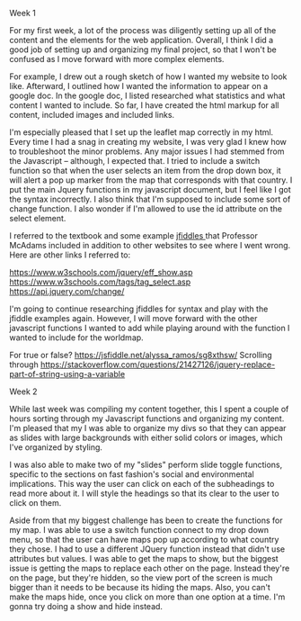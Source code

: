 Week 1

For my first week, a lot of the process was diligently setting up all of the content and the elements for the web application. Overall, I think I did a good job of setting up and organizing my final project, so that I won't be confused as I move forward with more complex elements.

For example, I drew out a rough sketch of how I wanted my website to look like. Afterward, I outlined how I wanted the information to appear on a google doc. In the google doc, I listed researched what statistics and what content I wanted to include. So far, I have created the html markup for all content, included images and included links.

I'm especially pleased that I set up the leaflet map correctly in my html. Every time I had a snag in creating my website, I was very glad I knew how to troubleshoot the minor problems. Any major issues I had stemmed from the Javascript – although, I expected that. I tried to include a switch function so that when the user selects an item from the drop down box, it will alert a pop up marker from the map that corresponds with that country. I put the main Jquery functions in my javascript document, but I feel like I got the syntax incorrectly. I also think that I'm supposed to include some sort of change function. I also wonder if I'm allowed to use the id attribute on the select element.

I referred to the textbook and some example <a href="http://jsfiddle.net/macloo/Lvs6y8jp/"> jfiddles </a> that Professor McAdams included in addition to other websites to see where I went wrong. Here are other links I referred to:

https://www.w3schools.com/jquery/eff_show.asp
https://www.w3schools.com/tags/tag_select.asp
https://api.jquery.com/change/


I'm going to continue researching jfiddles for syntax and play with the jfiddle examples again. However, I will move forward with the other javascript functions I wanted to add while playing around with the function I wanted to include for the worldmap.

For true or false?
https://jsfiddle.net/alyssa_ramos/sg8xthsw/
Scrolling through
https://stackoverflow.com/questions/21427126/jquery-replace-part-of-string-using-a-variable

Week 2


While last week was compiling my content together, this I spent a couple of hours sorting through my Javascript functions and organizing my content. I'm pleased that my I was able to organize my divs so that they can appear as slides with large backgrounds with either solid colors or images, which I've organized by styling.

I was also able to make two of my "slides" perform slide toggle functions, specific to the sections on fast fashion's social and environmental implications. This way the user can click on each of the subheadings to read more about it. I will style the headings so that its clear to the user to click on them.

Aside from that my biggest challenge has been to create the functions for my map. I was able to use a switch function connect to my drop down menu, so that the user can have maps pop up according to what country they chose. I had to use a different JQuery function instead that didn't use attributes but values. I was able to get the maps to show, but the biggest issue is getting the maps to replace each other  on the page. Instead they're on the page, but they're hidden, so the view port of the screen is much bigger than it needs to be because its hiding the maps. Also, you can't make the maps hide, once you click on more than one option at a time. I'm gonna try doing a show and hide instead.


 >
